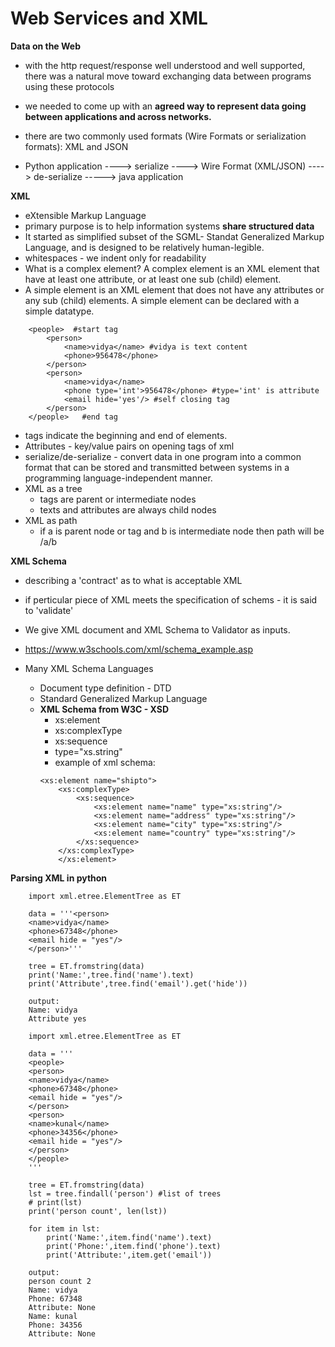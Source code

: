 # Web Services and XML

**Data on the Web**
- with the http request/response well understood and well supported, there was a natural move toward exchanging data between programs using these protocols
- we needed to come up with an **agreed way to represent data going between applications and across networks.**
- there are two commonly used formats (Wire Formats or serialization formats): XML and JSON

- Python application ----> serialize ----> Wire Format (XML/JSON) ----> de-serialize -----> java application

**XML**
- eXtensible Markup Language
- primary purpose is to help information systems **share structured data**
- It started as simplified subset of the SGML- Standat Generalized Markup Language, and is designed to be relatively human-legible.
- whitespaces - we indent only for readability
- What is a complex element? A complex element is an XML element that have at least one attribute, or at least one sub (child) element.
- A simple element is an XML element that does not have any attributes or any sub (child) elements. A simple element can be declared with a simple datatype. 

```
    <people>  #start tag
        <person>
            <name>vidya</name> #vidya is text content
            <phone>956478</phone>
        </person>
        <person>
            <name>vidya</name>
            <phone type='int'>956478</phone> #type='int' is attribute
            <email hide='yes'/> #self closing tag
        </person>
    </people>   #end tag
```
- tags indicate the beginning and end of elements.
- Attributes - key/value pairs on opening tags of xml
- serialize/de-serialize - convert data in one program into a common format that can be stored and transmitted between systems in a programming language-independent manner.
- XML as a tree
    - tags are parent or intermediate nodes
    - texts and attributes are always child nodes
- XML as path
    - if a is parent node or tag and b is intermediate node then path will be /a/b

**XML Schema**
- describing a 'contract' as to what is acceptable XML
- if perticular piece of XML meets the specification of schems - it is said to 'validate'
- We give XML document and XML Schema to Validator as inputs.
- https://www.w3schools.com/xml/schema_example.asp

- Many XML Schema Languages
    - Document type definition - DTD
    - Standard Generalized Markup Language
    - **XML Schema from W3C - XSD**
        - xs:element
        - xs:complexType
        - xs:sequence
        - type="xs.string"
        - example of xml schema:
        ```
        <xs:element name="shipto">
            <xs:complexType>
                <xs:sequence>
                    <xs:element name="name" type="xs:string"/>
                    <xs:element name="address" type="xs:string"/>
                    <xs:element name="city" type="xs:string"/>
                    <xs:element name="country" type="xs:string"/>
                </xs:sequence>
            </xs:complexType>
            </xs:element>
        ```

**Parsing XML in python**

```
    import xml.etree.ElementTree as ET

    data = '''<person>
    <name>vidya</name>
    <phone>67348</phone>
    <email hide = "yes"/>
    </person>'''

    tree = ET.fromstring(data)
    print('Name:',tree.find('name').text)
    print('Attribute',tree.find('email').get('hide'))

    output:
    Name: vidya
    Attribute yes
```

```
    import xml.etree.ElementTree as ET

    data = '''
    <people>
    <person>
    <name>vidya</name>
    <phone>67348</phone>
    <email hide = "yes"/>
    </person>
    <person>
    <name>kunal</name>
    <phone>34356</phone>
    <email hide = "yes"/>
    </person>
    </people>
    '''

    tree = ET.fromstring(data)
    lst = tree.findall('person') #list of trees
    # print(lst)
    print('person count', len(lst))

    for item in lst:
        print('Name:',item.find('name').text)
        print('Phone:',item.find('phone').text)
        print('Attribute:',item.get('email'))

    output:
    person count 2
    Name: vidya
    Phone: 67348
    Attribute: None
    Name: kunal
    Phone: 34356
    Attribute: None
```



